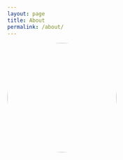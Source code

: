 ```yaml
---
layout: page
title: About
permalink: /about/
---
```


<img src="/public/shana-avatar.jpg" style="width: 250px; border-radius: 250px;" />
